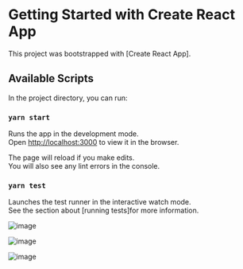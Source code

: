 # Getting Started with Create React App

This project was bootstrapped with [Create React App].

## Available Scripts

In the project directory, you can run:

### `yarn start`

Runs the app in the development mode.\
Open [http://localhost:3000](http://localhost:3000) to view it in the browser.

The page will reload if you make edits.\
You will also see any lint errors in the console.

### `yarn test`

Launches the test runner in the interactive watch mode.\
See the section about [running tests]for more information.

![image](https://github.com/Harini-22/FireBase_login/assets/102860861/28dc8443-7247-4ac9-8138-3485fd365834)

![image](https://github.com/Harini-22/FireBase_login/assets/102860861/baf5c78f-6298-49c0-8ed1-f353561c0f67)

![image](https://github.com/Harini-22/FireBase_login/assets/102860861/a1206cb3-81de-4652-bc80-43eb9df08d73)
